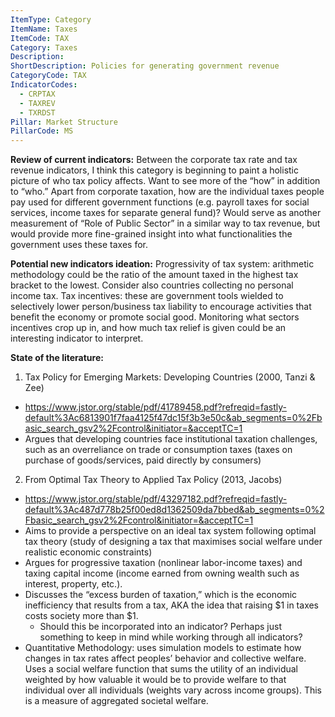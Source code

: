 ```yaml
---
ItemType: Category
ItemName: Taxes
ItemCode: TAX
Category: Taxes
Description: 
ShortDescription: Policies for generating government revenue
CategoryCode: TAX
IndicatorCodes:
  - CRPTAX
  - TAXREV
  - TXRDST 
Pillar: Market Structure
PillarCode: MS
---
```


**Review of current indicators:**
Between the corporate tax rate and tax revenue indicators, I think this category is beginning to paint a holistic picture of who tax policy affects.
Want to see more of the “how” in addition to “who.” Apart from corporate taxation, how are the individual taxes people pay used for different government functions (e.g. payroll taxes for social services, income taxes for separate general fund)? 
Would serve as another measurement of “Role of Public Sector” in a similar way to tax revenue, but would provide more fine-grained insight into what functionalities the government uses these taxes for.

**Potential new indicators ideation:** 
Progressivity of tax system: arithmetic methodology could be the ratio of the amount taxed in the highest tax bracket to the lowest. Consider also countries collecting no personal income tax.
Tax incentives: these are government tools wielded to selectively lower person/business tax liability to encourage activities that benefit the economy or promote social good. Monitoring what sectors incentives crop up in, and how much tax relief is given could be an interesting indicator to interpret.

**State of the literature:**
1. Tax Policy for Emerging Markets: Developing Countries (2000, Tanzi & Zee)
  - https://www.jstor.org/stable/pdf/41789458.pdf?refreqid=fastly-default%3Ac6813901f7faa4125f47dc15f3b3e50c&ab_segments=0%2Fbasic_search_gsv2%2Fcontrol&initiator=&acceptTC=1	
  - Argues that developing countries face institutional taxation challenges, such as an overreliance on trade or consumption taxes (taxes on purchase of goods/services, paid directly by consumers)
2. From Optimal Tax Theory to Applied Tax Policy (2013, Jacobs)
  - https://www.jstor.org/stable/pdf/43297182.pdf?refreqid=fastly-default%3Ac487d778b25f00ed8d1362509da7bbed&ab_segments=0%2Fbasic_search_gsv2%2Fcontrol&initiator=&acceptTC=1	
  - Aims to provide a perspective on an ideal tax system following optimal tax theory (study of designing a tax that maximises social welfare under realistic economic constraints)
  - Argues for progressive taxation (nonlinear labor-income taxes) and taxing capital income (income earned from owning wealth such as interest, property, etc.). 
  - Discusses the “excess burden of taxation,” which is the economic inefficiency that results from a tax, AKA the idea that raising $1 in taxes costs society more than $1. 
    - Should this be incorporated into an indicator? Perhaps just something to keep in mind while working through all indicators?
  - Quantitative Methodology: uses simulation models to estimate how changes in tax rates affect peoples’ behavior and collective welfare. Uses a social welfare function that sums the utility of an individual weighted by how valuable it would be to provide welfare to that individual over all individuals (weights vary across income groups). This is a measure of aggregated societal welfare.
